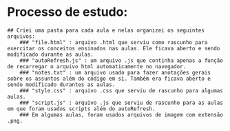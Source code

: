 # Processo de estudo:
	## Criei uma pasta para cada aula e nelas organizei os seguintes arquivos:
		### "file.html" : arquivo .html que serviu como rascunho para exercitar os conceitos ensinados nas aulas. Ele ficava aberto e sendo modificado durante as aulas.
		### "autoRefresh.js" : um arquivo .js que continha apenas a função de recarregar o arquivo html automaticamente no navegador.
		### "notes.txt" : um arquivo usado para fazer anotações gerais sobre os assuntos além do código em si. Também era ficava aberto e sendo modificado durantes as aulas.
		### "style.css" : arquivo .css que serviu de rascunho para algumas aulas.
		### "script.js" : arquivo .js que serviu de rascunho para as aulas em que foram usados scripts além do autoRefresh.
		### Em algumas aulas, foram usados arquivos de imagem com extensão .png.
